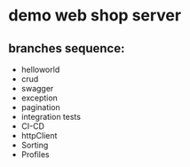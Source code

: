 # demo web shop server

## branches sequence:
- helloworld
- crud
- swagger
- exception
- pagination
- integration tests
- CI-CD
- httpClient  
- Sorting
- Profiles